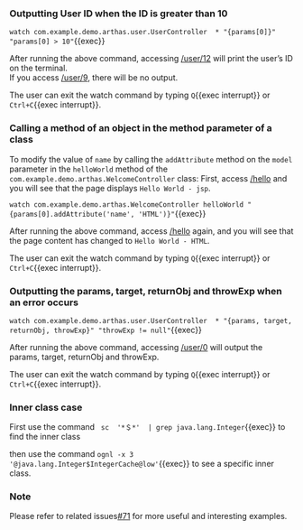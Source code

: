 ### Outputting User ID when the ID is greater than 10

`watch com.example.demo.arthas.user.UserController  * "{params[0]}" "params[0] > 10"`{{exec}}

After running the above command, accessing [/user/12]({{TRAFFIC_HOST1_80}}/user/12) will print the user’s ID on the terminal.  
If you access [/user/9]({{TRAFFIC_HOST1_80}}/user/9), there will be no output.

The user can exit the watch command by typing `Q`{{exec interrupt}} or `Ctrl+C`{{exec interrupt}}.

### Calling a method of an object in the method parameter of a class

To modify the value of `name` by calling the `addAttribute` method on the `model` parameter in the `helloWorld` method of the `com.example.demo.arthas.WelcomeController` class:
First, access [/hello]({{TRAFFIC_HOST1_80}}/hello) and you will see that the page displays `Hello World - jsp`.

`watch com.example.demo.arthas.WelcomeController helloWorld "{params[0].addAttribute('name', 'HTML')}"`{{exec}}

After running the above command, access [/hello]({{TRAFFIC_HOST1_80}}/hello) again, and you will see that the page content has changed to `Hello World - HTML`.

The user can exit the watch command by typing `Q`{{exec interrupt}} or `Ctrl+C`{{exec interrupt}}.

### Outputting the params, target, returnObj and throwExp when an error occurs

`watch com.example.demo.arthas.user.UserController  * "{params, target, returnObj, throwExp}" "throwExp != null"`{{exec}}

After running the above command, accessing [/user/0]({{TRAFFIC_HOST1_80}}/user/0) will output the params, target, returnObj and throwExp.

The user can exit the watch command by typing `Q`{{exec interrupt}} or `Ctrl+C`{{exec interrupt}}.

### Inner class case

First use the command ` sc  '*＄*'  | grep java.lang.Integer`{{exec}} to find the inner class

then use the command `ognl -x 3 '@java.lang.Integer$IntegerCache@low'`{{exec}} to see a specific inner class.

### Note

Please refer to related issues[#71](https://github.com/alibaba/arthas/issues/71) for more useful and interesting examples.
